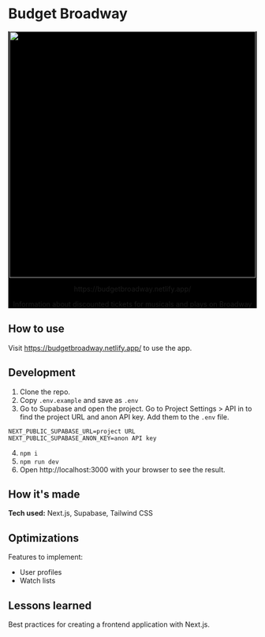 # Budget Broadway
<div id="screenshot" align="center" style="background-color: #000;">
    <img src="https://user-images.githubusercontent.com/52875611/211209349-ba55e5a7-3620-494c-8f95-f222953894cd.png" width="500px">
    <p>https://budgetbroadway.netlify.app/</p>
    <p>Information about discounted tickets for musicals and plays on Broadway</p>
</div>

## How to use
Visit https://budgetbroadway.netlify.app/ to use the app.

## Development
1. Clone the repo.
2. Copy `.env.example` and save as `.env`
3. Go to Supabase and open the project. Go to Project Settings > API in to find the project URL and anon API key. Add them to the `.env` file.
```
NEXT_PUBLIC_SUPABASE_URL=project URL
NEXT_PUBLIC_SUPABASE_ANON_KEY=anon API key
```
4. `npm i`
5. `npm run dev`
6. Open http://localhost:3000 with your browser to see the result.

## How it's made
**Tech used:** Next.js, Supabase, Tailwind CSS

## Optimizations
Features to implement:
- User profiles
- Watch lists

## Lessons learned
Best practices for creating a frontend application with Next.js.
